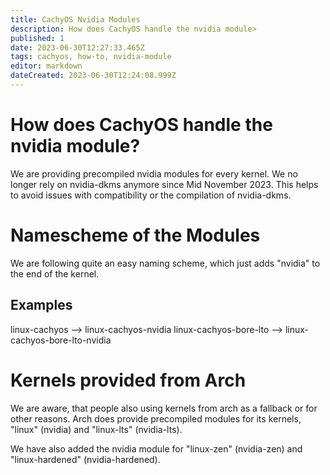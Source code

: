```yaml
---
title: CachyOS Nvidia Modules
description: How does CachyOS handle the nvidia module>
published: 1
date: 2023-06-30T12:27:33.465Z
tags: cachyos, how-to, nvidia-module
editor: markdown
dateCreated: 2023-06-30T12:24:08.999Z
---
```


# How does CachyOS handle the nvidia module?

We are providing precompiled nvidia modules for every kernel. We no longer rely on nvidia-dkms anymore since Mid November 2023.
This helps to avoid issues with compatibility or the compilation of nvidia-dkms.

# Namescheme of the Modules

We are following quite an easy naming scheme, which just adds "nvidia" to the end of the kernel.

## Examples

linux-cachyos --> linux-cachyos-nvidia
linux-cachyos-bore-lto --> linux-cachyos-bore-lto-nvidia

# Kernels provided from Arch

We are aware, that people also using kernels from arch as a fallback or for other reasons.
Arch does provide precompiled modules for its kernels, "linux" (nvidia) and "linux-lts" (nvidia-lts).

We have also added the nvidia module for "linux-zen" (nvidia-zen) and "linux-hardened" (nvidia-hardened).
